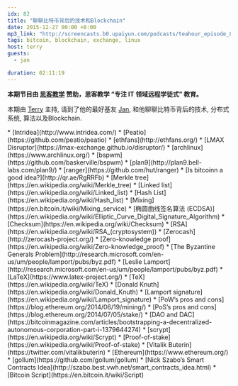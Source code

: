 ```yaml
---
idx: 82
title: "聊聊比特币背后的技术和Blockchain"
date: 2015-12-27 00:00 +8:00
mp3_link: "http://screencasts.b0.upaiyun.com/podcasts/teahour_episode_82.m4a"
tags: bitcoin, blockchain, exchange, linux
host: terry
guests:
  - jan

duration: 02:11:19
---
```


**本期节目由 [思客教学](http://sike.io/?ref=teahour) 赞助，思客教学 “专注 IT 领域远程学徒式” 教育。**


本期由 [Terry](http://weibo.com/poshboytl) 主持, 请到了他的最好基友 [Jan](http://weibo.com/p/1005055581685994), 和他聊聊比特币背后的技术, 分布式系统, 算法以及Blockchain.

<section class="notes" markdown="1">
* [Intridea](http://www.intridea.com/)
* [Peatio](https://github.com/peatio/peatio)
* [ethfans](http://ethfans.org/)
* [LMAX Disruptor](https://lmax-exchange.github.io/disruptor/)
* [archlinux](https://www.archlinux.org/)
* [bspwm](https://github.com/baskerville/bspwm)
* [plan9](http://plan9.bell-labs.com/plan9/)
* [ranger](https://github.com/hut/ranger)
* [Is bitcoinn a good idea?](http://qr.ae/RgRRFb)
* [Merkle tree](https://en.wikipedia.org/wiki/Merkle_tree)
* [Linked list](https://en.wikipedia.org/wiki/Linked_list)
* [Hash List](https://en.wikipedia.org/wiki/Hash_list)
* [Mixing](https://en.bitcoin.it/wiki/Mixing_service)
* [椭圆曲线签名算法 (ECDSA)](https://en.wikipedia.org/wiki/Elliptic_Curve_Digital_Signature_Algorithm)
* [Checksum](https://en.wikipedia.org/wiki/Checksum)
* [RSA](https://en.wikipedia.org/wiki/RSA_(cryptosystem))
* [Zerocash](http://zerocash-project.org/)
* [Zero-knowledge proof](https://en.wikipedia.org/wiki/Zero-knowledge_proof)
* [The Byzantine Generals Problem](http://research.microsoft.com/en-us/um/people/lamport/pubs/byz.pdf)
* [Leslie Lamport](http://research.microsoft.com/en-us/um/people/lamport/pubs/byz.pdf)
* [LaTeX](https://www.latex-project.org/)
* [TeX](https://en.wikipedia.org/wiki/TeX)
* [Donald Knuth](https://en.wikipedia.org/wiki/Donald_Knuth)
* [Lamport signature](https://en.wikipedia.org/wiki/Lamport_signature)
* [PoW’s pros and cons](https://blog.ethereum.org/2014/06/19/mining/)
* [PoS’s pros and cons](https://blog.ethereum.org/2014/07/05/stake/)
* [DAO and DAC](https://bitcoinmagazine.com/articles/bootstrapping-a-decentralized-autonomous-corporation-part-i-1379644274)
* [scrypt](https://en.wikipedia.org/wiki/Scrypt)
* [Proof-of-stake](https://en.wikipedia.org/wiki/Proof-of-stake)
* [Vitalik Buterin](https://twitter.com/vitalikbuterin)
* [Ethereum](https://www.ethereum.org/)
* [gollum](https://github.com/gollum/gollum)
* [Nick Szabo’s Smart Contracts Idea](http://szabo.best.vwh.net/smart_contracts_idea.html)
* [Bitcoin Script](https://en.bitcoin.it/wiki/Script)
</section>
